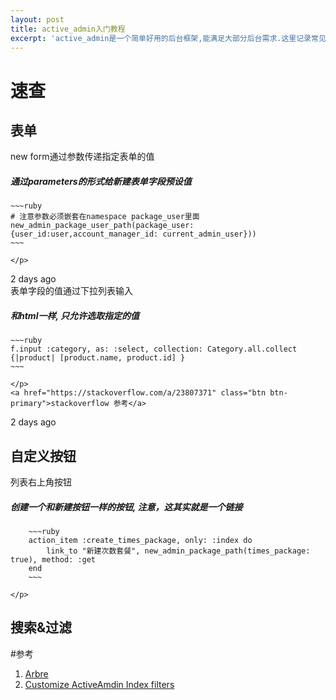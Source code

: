 ```yaml
---
layout: post
title: active_admin入门教程
excerpt: 'active_admin是一个简单好用的后台框架,能满足大部分后台需求.这里记录常见的定制方法.'
---
```

# 速查
## 表单

<!-- Begin of tips -->
<div class="card">
  <div class="card-header">
    new form通过参数传递指定表单的值
  </div>
  <div class="card-body">
    <h5 class="card-title">通过parameters的形式给新建表单字段预设值</h5>
    <p class="card-text">

    ~~~ruby
    # 注意参数必须嵌套在namespace package_user里面
    new_admin_package_user_path(package_user: {user_id:user,account_manager_id: current_admin_user}))  
    ~~~

    </p>
    
  </div>
  <div class="card-footer text-muted">
    2 days ago
  </div>
</div>

<!-- Begin of tips -->

<div class="card" id="input_as_select">
  <div class="card-header">
    表单字段的值通过下拉列表输入 
  </div>
  <div class="card-body">
    <h5 class="card-title">和html一样, 只允许选取指定的值</h5>
    <p class="card-text">

    ~~~ruby
    f.input :category, as: :select, collection: Category.all.collect {|product| [product.name, product.id] }
    ~~~

    </p>
    <a href="https://stackoverflow.com/a/23807371" class="btn btn-primary">stackoverflow 参考</a>
  </div>
  <div class="card-footer text-muted">
    2 days ago
  </div>
</div>

<!-- Begin of tips -->



## 自定义按钮


<!-- Begin of tips -->
<div class="card" id="input_as_select">
  <div class="card-header">
    列表右上角按钮 
  </div>
  <div class="card-body">
    <h5 class="card-title">创建一个和新建按钮一样的按钮, 注意，这其实就是一个链接</h5>
    <p class="card-text">

        ~~~ruby
        action_item :create_times_package, only: :index do
            link_to "新建次数套餐", new_admin_package_path(times_package: true), method: :get
        end
        ~~~
        
    </p>
    
  </div>
  <div class="card-footer text-muted">
    
  </div>
</div>
<div>

</div>

## 搜索&过滤

#参考

1. [Arbre](https://github.com/gregbell/arbre)
2. [Customize ActiveAmdin Index filters](https://hashrocket.com/blog/posts/customize-activeadmin-index-filters)